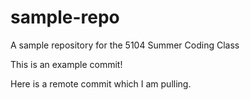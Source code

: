 # sample-repo
A sample repository for the 5104 Summer Coding Class

This is an example commit! 

Here is a remote commit which I am pulling.
